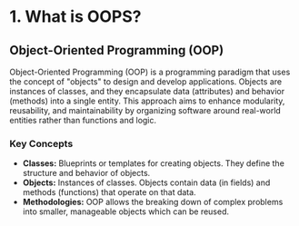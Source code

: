 # 1. What is OOPS?

## Object-Oriented Programming (OOP)

Object-Oriented Programming (OOP) is a programming paradigm that uses the concept of "objects" to design and develop applications.
Objects are instances of classes, and they encapsulate data (attributes) and behavior (methods) into a single entity. 
This approach aims to enhance modularity, reusability, and maintainability by organizing software around real-world entities rather than functions and logic.

### Key Concepts

- **Classes:** Blueprints or templates for creating objects. They define the structure and behavior of objects.
- **Objects:** Instances of classes. Objects contain data (in fields) and methods (functions) that operate on that data.
- **Methodologies:** OOP allows the breaking down of complex problems into smaller, manageable objects which can be reused.

